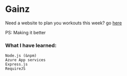 # Gainz

Need a website to plan you workouts this week? go [here](https://gainzapp.azurewebsites.net)

PS: Making it better

### What I have learned:
  
    Node.js (&npm)
    Azure App services
    Express.js
    RequireJS
    
